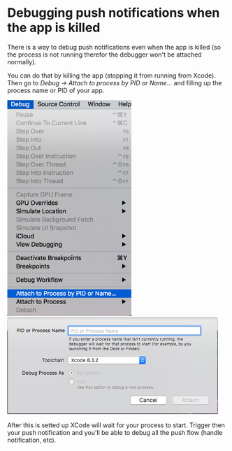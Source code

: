 # Debugging push notifications when the app is killed

There is a way to debug push notifications even when the app is killed (so the process is not running therefor the debugger won't be attached normally).

You can do that by killing the app (stopping it from running from Xcode). Then go to *Debug -> Attach to process by PID or Name...* and filling up the process name or PID of your app.

![XCode debug menu](img/debug-attachToProcess.png)
![Attach to process popup](img/attachToProcessPopup.png)

After this is setted up XCode will wait for your process to start. Trigger then your push notification and you'll be able to debug all the push flow (handle notification, etc).

